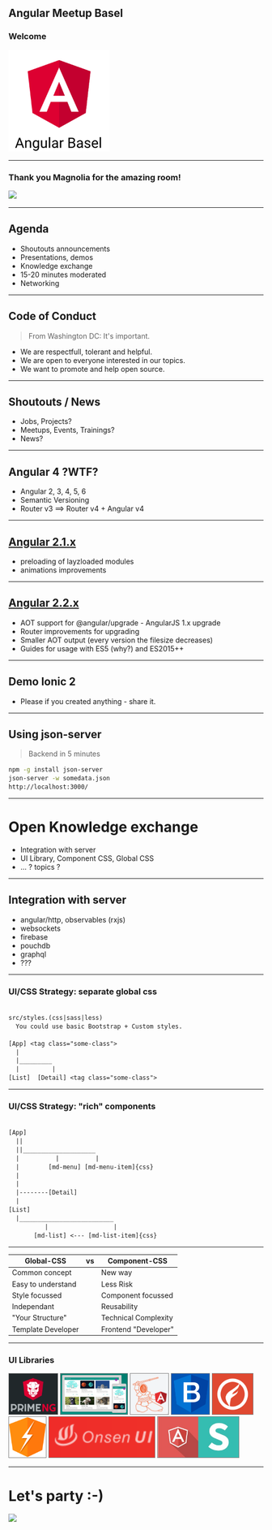## Angular Meetup Basel

### Welcome

<img src="assets/angular2-basel.png" style="height:200px">

----

### Thank you Magnolia for the amazing room!
<img src="https://www.magnolia-cms.com/.resources/corporate-website-2015/webresources/img/logo/magnolia_logo.png" style="height:100px">

----

## Agenda

* Shoutouts announcements
* Presentations, demos
* Knowledge exchange
 * 15-20 minutes moderated
* Networking

----

## Code of Conduct

> From Washington DC: It's important.

* We are respectfull, tolerant and helpful.
* We are open to everyone interested in our topics.
* We want to promote and help open source.

---

## Shoutouts / News

* Jobs, Projects?
* Meetups, Events, Trainings?
* News?

----

## Angular 4 ?WTF?

* Angular 2, 3, 4, 5, 6
* Semantic Versioning
* Router v3 ==> Router v4 + Angular v4

----

## [Angular 2.1.x](http://angularjs.blogspot.ch/2016/10/angular-210-now-available.html)

* preloading of layzloaded modules
* animations improvements

----

## [Angular 2.2.x](http://angularjs.blogspot.ch/2016/11/angular-220-now-available.html)

* AOT support for @angular/upgrade - AngularJS 1.x upgrade
* Router improvements for upgrading
* Smaller AOT output (every version the filesize decreases)
* Guides for usage with ES5 (why?) and ES2015++

---

## Demo Ionic 2

* Please if you created anything - share it.

----

## Using json-server

> Backend in 5 minutes

```bash
npm -g install json-server
json-server -w somedata.json
http://localhost:3000/
```

---

# Open Knowledge exchange

* Integration with server
* UI Library, Component CSS, Global CSS
* ... ? topics ?

----

## Integration with server

* angular/http, observables (rxjs)
* websockets
* firebase
* pouchdb
* graphql
* ???

----

### UI/CSS Strategy: separate global css

```txt

src/styles.(css|sass|less)
  You could use basic Bootstrap + Custom styles.

[App] <tag class="some-class">
  |
  |_________
  |         |
[List]  [Detail] <tag class="some-class">

```

----

### UI/CSS Strategy: "rich" components

```txt

[App]
  ||
  ||____________________
  |          |          |
  |        [md-menu] [md-menu-item]{css}
  |
  |
  |--------[Detail]
  |         
[List]  
  |__________________________
          |                  |
       [md-list] <--- [md-list-item]{css}

```

----

Global-CSS | vs | Component-CSS
---|---|---
Common concept |  | New way
Easy to understand |  | Less Risk
Style focussed |  | Component focussed
Independant |  | Reusability
"Your Structure" |  | Technical Complexity
Template Developer |  | Frontend "Developer"

----

### UI Libraries

<img src="assets/ngprime.png" style="height:80px; border: 1px solid gray;">
<img src="assets/material.png" style="height:80px; border: 1px solid gray;">
<img src="assets/kendo.png" style="height:80px; border: 1px solid gray;">
<img src="assets/bootstrap.png" style="height:80px; border: 1px solid gray;">

<img src="assets/fuelui.png" style="height:80px; border: 1px solid gray;">
<img src="assets/nglightning.svg" style="height:80px; border: 1px solid gray;">
<img src="assets/onson.png" style="height:80px; border: 1px solid gray;">
<img src="assets/semantic.jpg" style="height:80px; border: 1px solid gray;">

---

# Let's party :-)

<img src="https://media.makeameme.org/created/networking.jpg">
